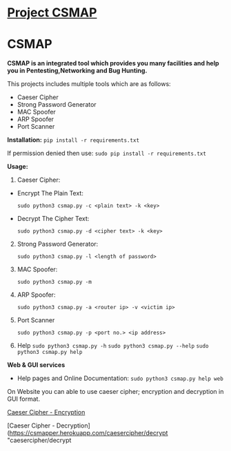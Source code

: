 # [Project CSMAP](https://csmapper.herokuapp.com "CSMAP")

# CSMAP

**CSMAP is an integrated tool which provides you many facilities and help you in Pentesting,Networking and Bug Hunting.**


This projects includes multiple tools which are as follows:

- Caeser Cipher
- Strong Password Generator
- MAC Spoofer
- ARP Spoofer
- Port Scanner

**Installation:**
`pip install -r requirements.txt`

If permission denied then use:
`sudo pip install -r requirements.txt`

**Usage:**

1. Caeser Cipher:

- Encrypt The Plain Text:

    `sudo python3 csmap.py -c <plain text> -k <key>`

- Decrypt The Cipher Text:

    `sudo python3 csmap.py -d <cipher text> -k <key>`

2. Strong Password Generator:

    `sudo python3 csmap.py -l <length of password>`

3. MAC Spoofer:

    `sudo python3 csmap.py -m`

4. ARP Spoofer:

    `sudo python3 csmap.py -a <router ip> -v <victim ip>`

5. Port Scanner

    `sudo python3 csmap.py -p <port no.> <ip address>`

6. Help
    `sudo python3 csmap.py -h`
    `sudo python3 csmap.py --help`
    `sudo python3 csmap.py help`


**Web & GUI services**

- Help pages and Online Documentation:
    `sudo python3 csmap.py help web`

On Website you can able to use caeser cipher; encryption and decryption in GUI format.

[Caeser Cipher - Encryption](https://csmapper.herokuapp.com/caesercipher/encrypt "caesercipher/encrypt")

[Caeser Cipher - Decryption](https://csmapper.herokuapp.com/caesercipher/decrypt "caesercipher/decrypt
